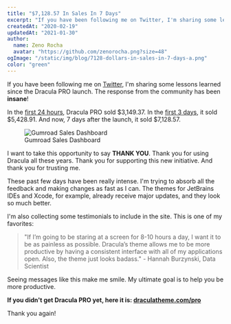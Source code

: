 ```yaml
---
title: "$7,128.57 In Sales In 7 Days"
excerpt: "If you have been following me on Twitter, I'm sharing some lessons learned since the Dracula PRO launch. The response from the community has been insane!"
createdAt: "2020-02-19"
updatedAt: "2021-01-30"
author:
  name: Zeno Rocha
  avatar: "https://github.com/zenorocha.png?size=48"
ogImage: "/static/img/blog/7128-dollars-in-sales-in-7-days-a.png"
color: "green"
---
```


If you have been following me on [Twitter](https://twitter.com/zenorocha), I'm sharing some lessons learned since the Dracula PRO launch. The response from the community has been **insane**!

In the [first 24 hours](https://twitter.com/zenorocha/status/1227622330731335686), Dracula PRO sold $3,149.37. In the [first 3 days](https://twitter.com/zenorocha/status/1228353130267475969), it sold $5,428.91. And now, 7 days after the launch, it sold $7,128.57.

<figure>
  <img src="/static/img/blog/7128-dollars-in-sales-in-7-days-a.png" alt="Gumroad Sales Dashboard" />
  <figcaption>Gumroad Sales Dashboard</figcaption>
</figure>

I want to take this opportunity to say **THANK YOU**. Thank you for using Dracula all these years. Thank you for supporting this new initiative. And thank you for trusting me.

These past few days have been really intense. I'm trying to absorb all the feedback and making changes as fast as I can. The themes for JetBrains IDEs and Xcode, for example, already receive major updates, and they look so much better.

I'm also collecting some testimonials to include in the site. This is one of my favorites:

> "If I’m going to be staring at a screen for 8-10 hours a day, I want it to be as painless as possible. Dracula’s theme allows me to be more productive by having a consistent interface with all of my applications open. Also, the theme just looks badass."  - Hannah Burzynski, Data Scientist

Seeing messages like this make me smile. My ultimate goal is to help you be more productive.

**If you didn't get Dracula PRO yet, here it is: [draculatheme.com/pro](/pro)**

Thank you again!
